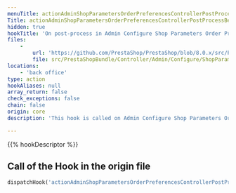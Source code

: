 ```yaml
---
menuTitle: actionAdminShopParametersOrderPreferencesControllerPostProcessBefore
Title: actionAdminShopParametersOrderPreferencesControllerPostProcessBefore
hidden: true
hookTitle: 'On post-process in Admin Configure Shop Parameters Order Preferences Controller'
files:
    -
        url: 'https://github.com/PrestaShop/PrestaShop/blob/8.0.x/src/PrestaShopBundle/Controller/Admin/Configure/ShopParameters/OrderPreferencesController.php'
        file: src/PrestaShopBundle/Controller/Admin/Configure/ShopParameters/OrderPreferencesController.php
locations:
    - 'back office'
type: action
hookAliases: null
array_return: false
check_exceptions: false
chain: false
origin: core
description: 'This hook is called on Admin Configure Shop Parameters Order Preferences post-process before processing any form'

---
```


{{% hookDescriptor %}}

## Call of the Hook in the origin file

```php
dispatchHook('actionAdminShopParametersOrderPreferencesControllerPostProcessBefore', ['controller' => $this])
```
